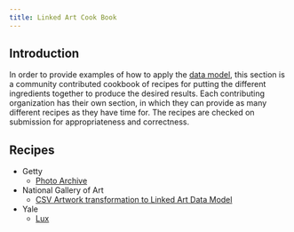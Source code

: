 ```yaml
---
title: Linked Art Cook Book
---
```


## Introduction

In order to provide examples of how to apply the [data model](/model/), this section is a community contributed cookbook of recipes for putting the different ingredients together to produce the desired results.  Each contributing organization has their own section, in which they can provide as many different recipes as they have time for.  The recipes are checked on submission for appropriateness and correctness.

## Recipes

* Getty
    * [Photo Archive](getty/photoarchive/)
* National Gallery of Art
    * [CSV Artwork transformation to Linked Art Data Model](nga)
* Yale
    * [Lux](yale/lux/)
